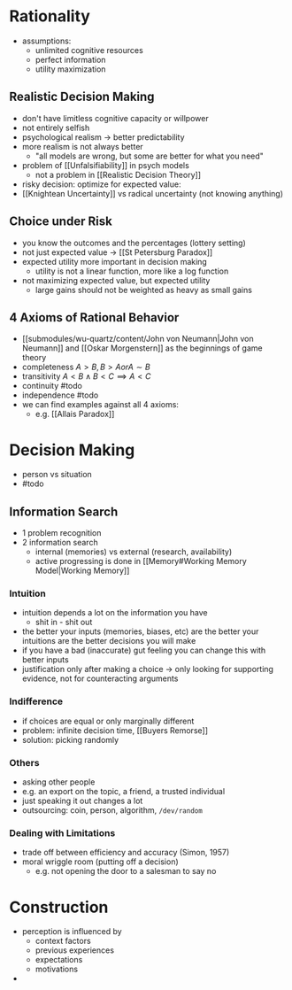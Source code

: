 # Rationality
- assumptions:
	- unlimited cognitive resources
	- perfect information
	- utility maximization

## Realistic Decision Making
- don't have limitless cognitive capacity or willpower
- not entirely selfish
- psychological realism -> better predictability
- more realism is not always better
	- "all models are wrong, but some are better for what you need"
- problem of [[Unfalsifiability]] in psych models
	- not a problem in [[Realistic Decision Theory]]
- risky decision: optimize for expected value: 
- [[Knightean Uncertainty]] vs radical uncertainty (not knowing anything)

## Choice under Risk
- you know the outcomes and the percentages (lottery setting)
- not just expected value -> [[St Petersburg Paradox]]
- expected utility more important in decision making
	- utility is not a linear function, more like a log function
- not maximizing expected value, but expected utility
	- large gains should not be weighted as heavy as small gains

## 4 Axioms of Rational Behavior
- [[submodules/wu-quartz/content/John von Neumann|John von Neumann]] and [[Oskar Morgenstern]] as the beginnings of game theory
- completeness $A>B, B>A or A \sim B$
- transitivity $A < B \land B < C \implies A < C$
- continuity #todo 
- independence #todo
- we can find examples against all 4 axioms:
	- e.g. [[Allais Paradox]]

# Decision Making
- person vs situation
- #todo 

## Information Search
- 1 problem recognition
- 2 information search
	- internal (memories) vs external (research, availability)
	- active progressing is done in [[Memory#Working Memory Model|Working Memory]]

### Intuition
- intuition depends a lot on the information you have
	- shit in - shit out
- the better your inputs (memories, biases, etc) are the better your intuitions are the better decisions you will make
- if you have a bad (inaccurate) gut feeling you can change this with better inputs
- justification only after making a choice -> only looking for supporting evidence, not for counteracting arguments

### Indifference
- if choices are equal or only marginally different
- problem: infinite decision time, [[Buyers Remorse]]
- solution: picking randomly

### Others
- asking other people
- e.g. an export on the topic, a friend, a trusted individual
- just speaking it out changes a lot
- outsourcing: coin, person, algorithm, `/dev/random`

### Dealing with Limitations
- trade off between efficiency and accuracy (Simon, 1957)
- moral wriggle room (putting off a decision)
	- e.g. not opening the door to a salesman to say no

# Construction
- perception is influenced by
	- context factors
	- previous experiences
	- expectations
	- motivations
- 